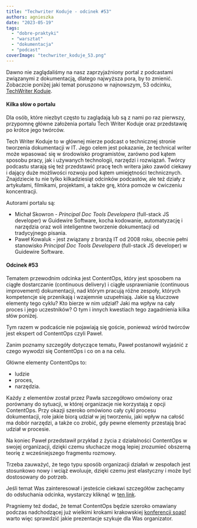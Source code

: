 ```yaml
---
title: "Techwriter Koduje - odcinek #53"
authors: agnieszka
date: "2023-05-19"
tags:
  - "dobre-praktyki"
  - "warsztat"
  - "dokumentacja"
  - "podcast"
coverImage: "techwriter_koduje_53.png"
---
```


Dawno nie zaglądaliśmy na nasz zaprzyjaźniony portal z podcastami związanymi z
dokumentacją, dlatego najwyższa pora, by to zmienić. Zobaczcie poniżej jaki
temat poruszono w najnowszym, 53 odcinku,
[TechWriter Koduje](https://techwriterkoduje.pl/).

<!--truncate-->

#### Kilka słów o portalu

Dla osób, które niezbyt często tu zaglądają lub są z nami po raz pierwszy,
przypomnę główne założenia portalu Tech Writer Koduje oraz przedstawię po krótce
jego twórców.

Tech Writer Koduje to w głównej mierze podcast o technicznej stronie tworzenia
dokumentacji w IT. Jego celem jest pokazanie, że technical writer może wpasować
się w środowisko programistów, zarówno pod kątem sposobu pracy, jak i używanych
technologii, narzędzi i rozwiązań. Twórcy podcastu starają się też przedstawić
pracę tech writera jako zawód ciekawy i dający duże możliwości rozwoju pod kątem
umiejętności technicznych. Znajdziecie tu nie tylko kilkadziesiąt odcinków
podcastów, ale też działy z artykułami, filmikami, projektami, a także grę,
która pomoże w ćwiczeniu koncentracji.

Autorami portalu są:

- Michał Skowron - *Principal Doc Tools Developera* (full-stack JS developer) w
  Guidewire Software, kocha kodowanie, automatyzację i narzędzia oraz woli
  inteligentne tworzenie dokumentacji od tradycyjnego pisania.
- Paweł Kowaluk - jest związany z branżą IT od 2008 roku, obecnie pełni
  stanowisko _Principal Doc Tools Developera_ (full-stack JS developer) w
  Guidewire Software.

#### Odcinek #53

Tematem przewodnim odcinka jest ContentOps, który jest sposobem na ciągłe
dostarczanie (continuous delivery) i ciągłe usprawnianie (continuous
improvement) dokumentacji, nad którym pracują różne zespoły, których kompetencje
się przenikają i wzajemnie uzupełniają. Jakie są kluczowe elementy tego cyklu?
Kto bierze w nim udział? Jaki ma wpływ na cały proces i jego uczestników? O tym
i innych kwestiach tego zagadnienia kilka słów poniżej.

Tym razem w podcaście nie pojawiają się goście, ponieważ wśród twórców jest
ekspert od ContentOps czyli Paweł.

Zanim poznamy szczegóły dotyczące tematu, Paweł postanowił wyjaśnić z czego
wywodzi się ContentOps i co on a na celu.

Główne elementy ContentOps to:

- ludzie
- proces,
- narzędzia.

Każdy z elementów został przez Pawła szczegółowo omówiony oraz porównany do
sytuacji, w której organizacje nie korzystają z opcji ContentOps. Przy okazji
szeroko omówiono cały cykl procesu dokumentacji, role jakie biorą udział w jej
tworzeniu, jaki wpływ na całość ma dobór narzędzi, a także co zrobić, gdy pewne
elementy przestają brać udział w procesie.

Na koniec Paweł przedstawił przykład z życia z działalności ContentOps w swojej
organizacji, dzięki czemu słuchacze mogą lepiej zrozumieć obszerną teorię z
wcześniejszego fragmentu rozmowy.

Trzeba zauważyć, że tego typu sposób organizacji działań w zespołach jest
stosunkowo nowy i wciąż ewoluuje, dzięki czemu jest elastyczny i może być
dostosowany do potrzeb.

Jeśli temat Was zainteresował i jesteście ciekawi szczegółów zachęcamy do
odsłuchania odcinka, wystarczy kliknąć w
[ten link](https://techwriterkoduje.pl/blog/2023/4/24/53).

Pragniemy też dodać, że temat ContentOps będzie szeroko omawiany podczas
nadchodzącej już wielkimi krokami krakowskiej
[konferencji soap!](https://soapconf.com/) warto więc sprawdzić jakie
prezentacje szykuje dla Was organizator.
